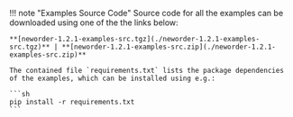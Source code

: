 !!! note "Examples Source Code"
    Source code for all the examples can be downloaded using one of the the links below:

    **[neworder-1.2.1-examples-src.tgz](./neworder-1.2.1-examples-src.tgz)** | **[neworder-1.2.1-examples-src.zip](./neworder-1.2.1-examples-src.zip)**

    The contained file `requirements.txt` lists the package dependencies of the examples, which can be installed using e.g.: 

    ```sh
    pip install -r requirements.txt
    ```
